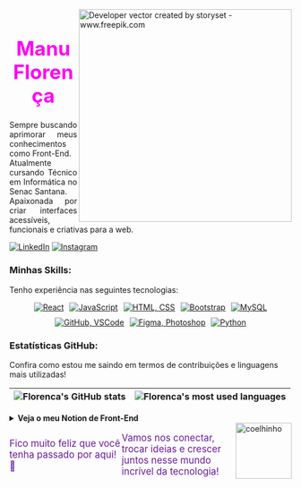<img align="right" alt="Developer vector created by storyset - www.freepik.com" height="380" src="https://user-images.githubusercontent.com/97471199/230774187-e482399b-492c-4c17-a831-0314bf90526e.png">

<h1 style="font-size: 2.5em; color: #FF00F6; text-align: center;">Manu Florença </h1>

<p align="justify">
  Sempre buscando aprimorar meus conhecimentos como Front-End.<br>
  Atualmente cursando Técnico em Informática no Senac Santana.<br>
  Apaixonada por criar interfaces acessíveis, funcionais e criativas para a web.<br></p>
</p>

[![LinkedIn](https://img.shields.io/badge/-LinkedIn-000?style=for-the-badge&logo=linkedin&logoColor=FF00F6)](https://www.linkedin.com/in/manuelaflorenca/)
[![Instagram](https://img.shields.io/badge/-Instagram-000?style=for-the-badge&logo=instagram&logoColor=FF00F6)](https://www.instagram.com/manuflorenca/)

### Minhas Skills:
<p>Tenho experiência nas seguintes tecnologias:</p>
<div style="display: flex; flex-wrap: wrap; gap: 10px; justify-content: center;">
    <a href="https://skillicons.dev"><img src="https://skillicons.dev/icons?i=react&theme=dark" alt="React" title="React - Biblioteca JavaScript para interfaces"/></a>
    <a href="https://skillicons.dev"><img src="https://skillicons.dev/icons?i=javascript&theme=dark" alt="JavaScript" title="JavaScript - Linguagem de programação dinâmica"/></a>
    <a href="https://skillicons.dev"><img src="https://skillicons.dev/icons?i=html,css&theme=dark" alt="HTML, CSS" title="HTML, CSS - Tecnologias essenciais para desenvolvimento web"/></a>
    <a href="https://skillicons.dev"><img src="https://skillicons.dev/icons?i=bootstrap&theme=dark" alt="Bootstrap" title="Bootstrap - Framework CSS para design responsivo"/></a>
    <a href="https://skillicons.dev"><img src="https://skillicons.dev/icons?i=mysql&theme=dark" alt="MySQL" title="MySQL - Sistema de gerenciamento de banco de dados"/></a>
    <a href="https://skillicons.dev"><img src="https://skillicons.dev/icons?i=github,vscode&theme=dark" alt="GitHub, VSCode" title="GitHub - Controle de versão, VSCode - Editor de código"/></a>
    <a href="https://skillicons.dev"><img src="https://skillicons.dev/icons?i=figma,photoshop&theme=dark" alt="Figma, Photoshop" title="Figma - Design colaborativo, Photoshop - Edição de imagens"/></a>
    <a href="https://skillicons.dev"><img src="https://skillicons.dev/icons?i=python&theme=dark" alt="Python" title="Python - Linguagem de programação poderosa e versátil"/></a>
</div>

### Estatísticas GitHub:
<p>Confira como estou me saindo em termos de contribuições e linguagens mais utilizadas!</p>

| ![Florenca's GitHub stats](https://github-readme-stats-git-masterrstaa-rickstaa.vercel.app/api?username=manuflorenca&show_icons=true&theme=jolly&hide_border=false&bg_color=000&title_color=FF00F6&text_color=FFF&border_radius=3&border_color=36123c&icon_color=FF00F6) | ![Florenca's most used languages](https://github-readme-stats-git-masterrstaa-rickstaa.vercel.app/api/top-langs/?username=manuflorenca&layout=compact&theme=jolly&hide_border=false&bg_color=000&title_color=FF00F6&text_color=FFF&border_radius=3&border_color=36123c&icon_color=FF00F6) |
| --- | --- |

<details align="left">
  <summary style="cursor: pointer; font-weight: bold;">Veja o meu Notion de Front-End</summary>
  
  <p style="max-width: 600px;">No meu Notion, compartilho recursos e dicas valiosas de Front-End que me ajudaram muito a evoluir. Fique à vontade para conferir!</p>
  <a href="https://www.notion.so/15b58f574ef78078ba32ce561fa99f02" style="color: #FF00F6; text-decoration: none; font-weight: bold;">Acesse meu Notion</a><br>
</details>

  <img align="right" src="https://i.pinimg.com/originals/3f/06/c2/3f06c234d78c5cd7e879506847822149.gif" alt="coelhinho" align="right" style="min-width: 100px; max-width: 100px; width: 100px;">

<div style="display: flex; justify-content: space-between; align-items: center;">
  <p style="font-size: 1.2em; color: #6a1b9a; flex: 1;">
    Fico muito feliz que você tenha passado por aqui! 💜
  </p>
  <p style="font-size: 1.2em; color: #6a1b9a; flex: 1;">
    Vamos nos conectar, trocar ideias e crescer juntos nesse mundo incrível da tecnologia!
  </p>
</div>
